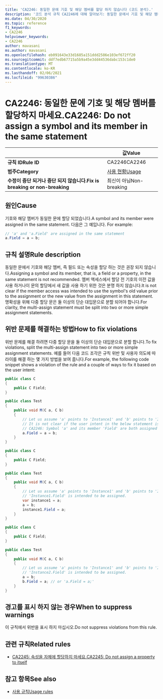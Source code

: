```yaml
---
title: 'CA2246: 동일한 문에 기호 및 해당 멤버를 할당 하지 않습니다 (코드 분석).'
description: '코드 분석 규칙 CA2246에 대해 알아보기: 동일한 문에서 기호 및 해당 멤버를 할당 하지 않습니다.'
ms.date: 04/30/2020
ms.topic: reference
f1_keywords:
- CA2246
helpviewer_keywords:
- CA2246
author: mavasani
ms.author: mavasani
ms.openlocfilehash: eb091643e33d1685a151ddd2586e103ef672ff20
ms.sourcegitcommit: ddf7edb67715a5b9a45e3dd44536dabc153c1de0
ms.translationtype: MT
ms.contentlocale: ko-KR
ms.lasthandoff: 02/06/2021
ms.locfileid: "99630386"
---
```

# <a name="ca2246-do-not-assign-a-symbol-and-its-member-in-the-same-statement"></a><span data-ttu-id="b5ade-103">CA2246: 동일한 문에 기호 및 해당 멤버를 할당하지 마세요.</span><span class="sxs-lookup"><span data-stu-id="b5ade-103">CA2246: Do not assign a symbol and its member in the same statement</span></span>

| | <span data-ttu-id="b5ade-104">값</span><span class="sxs-lookup"><span data-stu-id="b5ade-104">Value</span></span> |
|-|-|
| <span data-ttu-id="b5ade-105">**규칙 ID**</span><span class="sxs-lookup"><span data-stu-id="b5ade-105">**Rule ID**</span></span> |<span data-ttu-id="b5ade-106">CA2246</span><span class="sxs-lookup"><span data-stu-id="b5ade-106">CA2246</span></span>|
| <span data-ttu-id="b5ade-107">**범주**</span><span class="sxs-lookup"><span data-stu-id="b5ade-107">**Category**</span></span> |[<span data-ttu-id="b5ade-108">사용 현황</span><span class="sxs-lookup"><span data-stu-id="b5ade-108">Usage</span></span>](usage-warnings.md)|
| <span data-ttu-id="b5ade-109">**수정이 중단 되거나 중단 되지 않습니다.**</span><span class="sxs-lookup"><span data-stu-id="b5ade-109">**Fix is breaking or non-breaking**</span></span> |<span data-ttu-id="b5ade-110">최신이 아님</span><span class="sxs-lookup"><span data-stu-id="b5ade-110">Non-breaking</span></span>|

## <a name="cause"></a><span data-ttu-id="b5ade-111">원인</span><span class="sxs-lookup"><span data-stu-id="b5ade-111">Cause</span></span>

<span data-ttu-id="b5ade-112">기호와 해당 멤버가 동일한 문에 할당 되었습니다.</span><span class="sxs-lookup"><span data-stu-id="b5ade-112">A symbol and its member were assigned in the same statement.</span></span> <span data-ttu-id="b5ade-113">다음은 그 예입니다. </span><span class="sxs-lookup"><span data-stu-id="b5ade-113">For example:</span></span>

```csharp
// 'a' and 'a.Field' are assigned in the same statement
a.Field = a = b;
```

## <a name="rule-description"></a><span data-ttu-id="b5ade-114">규칙 설명</span><span class="sxs-lookup"><span data-stu-id="b5ade-114">Rule description</span></span>

<span data-ttu-id="b5ade-115">동일한 문에서 기호와 해당 멤버, 즉 필드 또는 속성을 할당 하는 것은 권장 되지 않습니다.</span><span class="sxs-lookup"><span data-stu-id="b5ade-115">Assigning a symbol and its member, that is, a field or a property, in the same statement is not recommended.</span></span> <span data-ttu-id="b5ade-116">멤버 액세스에서 할당 전 기호의 이전 값을 사용 하거나이 문의 할당에서 새 값을 사용 하기 위한 것은 분명 하지 않습니다.</span><span class="sxs-lookup"><span data-stu-id="b5ade-116">It is not clear if the member access was intended to use the symbol's old value prior to the assignment or the new value from the assignment in this statement.</span></span> <span data-ttu-id="b5ade-117">명확성을 위해 다중 할당 문은 둘 이상의 단순 대입문으로 분할 되어야 합니다.</span><span class="sxs-lookup"><span data-stu-id="b5ade-117">For clarity, the multi-assign statement must be split into two or more simple assignment statements.</span></span>

## <a name="how-to-fix-violations"></a><span data-ttu-id="b5ade-118">위반 문제를 해결하는 방법</span><span class="sxs-lookup"><span data-stu-id="b5ade-118">How to fix violations</span></span>

<span data-ttu-id="b5ade-119">위반 문제를 해결 하려면 다중 할당 문을 둘 이상의 단순 대입문으로 분할 합니다.</span><span class="sxs-lookup"><span data-stu-id="b5ade-119">To fix violations, split the multi-assign statement into two or more simple assignment statements.</span></span> <span data-ttu-id="b5ade-120">예를 들어 다음 코드 조각은 규칙 위반 및 사용자 의도에 따라이를 해결 하는 몇 가지 방법을 보여 줍니다.</span><span class="sxs-lookup"><span data-stu-id="b5ade-120">For example, the following code snippet shows a violation of the rule and a couple of ways to fix it based on the user intent:</span></span>

```csharp
public class C
{
    public C Field;
}

public class Test
{
    public void M(C a, C b)
    {
        // Let us assume 'a' points to 'Instance1' and 'b' points to 'Instance2' at the start of the method.
        // It is not clear if the user intent in the below statement is to assign to 'Instance1.Field' or 'Instance2.Field'.
        // CA2246: Symbol 'a' and its member 'Field' are both assigned in the same statement. You are at risk of assigning the member of an unintended object.
        a.Field = a = b;
    }
}
```

```csharp
public class C
{
    public C Field;
}

public class Test
{
    public void M(C a, C b)
    {
        // Let us assume 'a' points to 'Instance1' and 'b' points to 'Instance2' at the start of the method.
        // 'Instance1.Field' is intended to be assigned.
        var instance1 = a;
        a = b;
        instance1.Field = a;
    }
}
```

```csharp
public class C
{
    public C Field;
}

public class Test
{
    public void M(C a, C b)
    {
        // Let us assume 'a' points to 'Instance1' and 'b' points to 'Instance2' at the start of the method.
        // 'Instance2.Field' is intended to be assigned.
        a = b;
        b.Field = a; // or 'a.Field = a;'
    }
}
```

## <a name="when-to-suppress-warnings"></a><span data-ttu-id="b5ade-121">경고를 표시 하지 않는 경우</span><span class="sxs-lookup"><span data-stu-id="b5ade-121">When to suppress warnings</span></span>

<span data-ttu-id="b5ade-122">이 규칙에서 위반을 표시 하지 마십시오.</span><span class="sxs-lookup"><span data-stu-id="b5ade-122">Do not suppress violations from this rule.</span></span>

## <a name="related-rules"></a><span data-ttu-id="b5ade-123">관련 규칙</span><span class="sxs-lookup"><span data-stu-id="b5ade-123">Related rules</span></span>

- [<span data-ttu-id="b5ade-124">CA2245: 속성을 자체에 할당하지 마세요.</span><span class="sxs-lookup"><span data-stu-id="b5ade-124">CA2245: Do not assign a property to itself</span></span>](ca2245.md)

## <a name="see-also"></a><span data-ttu-id="b5ade-125">참고 항목</span><span class="sxs-lookup"><span data-stu-id="b5ade-125">See also</span></span>

- [<span data-ttu-id="b5ade-126">사용 규칙</span><span class="sxs-lookup"><span data-stu-id="b5ade-126">Usage rules</span></span>](usage-warnings.md)
